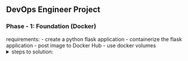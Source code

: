 <h2>DevOps Engineer Project</h2>

<h3>Phase - 1: Foundation (Docker)</h3>
requirements:
- create a python flask application
- containerize the flask application
- post image to Docker Hub
- use docker volumes

<details>
    <summary>steps to solution:</summary>
    <ul>
        <li>create a simple flask app</li>
        <li>create an endpoint that can store data (to have a use for a volume)</li>
        <li>create a dockerfile to containerize flask app with a volume to store the data</li>
        <li>publish dockerfile to dockerhub</li>
        <li>publish code to github</li>
    </ul>
</details>
